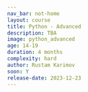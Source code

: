 ```yaml
---
nav_bar: not-home
layout: course
title: Python - Advanced
description: TBA
image: python_advanced
age: 14-19
duration: 4 months
complexity: hard
author: Rustam Karimov
soon: Y
release-date: 2023-12-23
---
```


